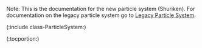 Note: This is the documentation for the new particle system (Shuriken). For documentation on the legacy particle system go to [Legacy Particle System](comp-ParticlesLegacy.md).

(:include class-ParticleSystem:)

(:tocportion:)
